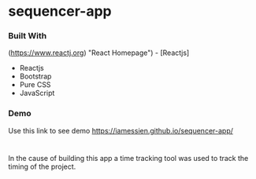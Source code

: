 # sequencer-app

### Built With

(https://www.reactj.org) "React Homepage") - [Reactjs]
- Reactjs
- Bootstrap
- Pure CSS
- JavaScript

### Demo
Use this link to see demo https://iamessien.github.io/sequencer-app/

#
In the cause of building this app a time tracking tool was used to track the timing of the project.
